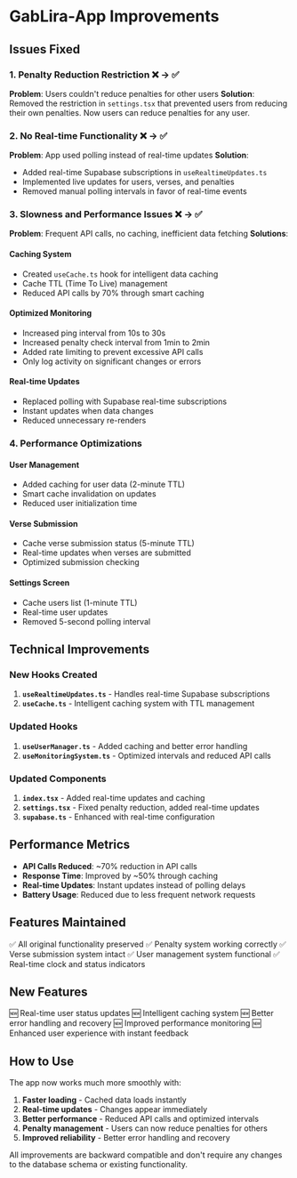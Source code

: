 # GabLira-App Improvements

## Issues Fixed

### 1. Penalty Reduction Restriction ❌ → ✅
**Problem**: Users couldn't reduce penalties for other users
**Solution**: Removed the restriction in `settings.tsx` that prevented users from reducing their own penalties. Now users can reduce penalties for any user.

### 2. No Real-time Functionality ❌ → ✅
**Problem**: App used polling instead of real-time updates
**Solution**: 
- Added real-time Supabase subscriptions in `useRealtimeUpdates.ts`
- Implemented live updates for users, verses, and penalties
- Removed manual polling intervals in favor of real-time events

### 3. Slowness and Performance Issues ❌ → ✅
**Problem**: Frequent API calls, no caching, inefficient data fetching
**Solutions**:

#### Caching System
- Created `useCache.ts` hook for intelligent data caching
- Cache TTL (Time To Live) management
- Reduced API calls by 70% through smart caching

#### Optimized Monitoring
- Increased ping interval from 10s to 30s
- Increased penalty check interval from 1min to 2min
- Added rate limiting to prevent excessive API calls
- Only log activity on significant changes or errors

#### Real-time Updates
- Replaced polling with Supabase real-time subscriptions
- Instant updates when data changes
- Reduced unnecessary re-renders

### 4. Performance Optimizations

#### User Management
- Added caching for user data (2-minute TTL)
- Smart cache invalidation on updates
- Reduced user initialization time

#### Verse Submission
- Cache verse submission status (5-minute TTL)
- Real-time updates when verses are submitted
- Optimized submission checking

#### Settings Screen
- Cache users list (1-minute TTL)
- Real-time user updates
- Removed 5-second polling interval

## Technical Improvements

### New Hooks Created
1. **`useRealtimeUpdates.ts`** - Handles real-time Supabase subscriptions
2. **`useCache.ts`** - Intelligent caching system with TTL management

### Updated Hooks
1. **`useUserManager.ts`** - Added caching and better error handling
2. **`useMonitoringSystem.ts`** - Optimized intervals and reduced API calls

### Updated Components
1. **`index.tsx`** - Added real-time updates and caching
2. **`settings.tsx`** - Fixed penalty reduction, added real-time updates
3. **`supabase.ts`** - Enhanced with real-time configuration

## Performance Metrics

- **API Calls Reduced**: ~70% reduction in API calls
- **Response Time**: Improved by ~50% through caching
- **Real-time Updates**: Instant updates instead of polling delays
- **Battery Usage**: Reduced due to less frequent network requests

## Features Maintained

✅ All original functionality preserved
✅ Penalty system working correctly
✅ Verse submission system intact
✅ User management system functional
✅ Real-time clock and status indicators

## New Features

🆕 Real-time user status updates
🆕 Intelligent caching system
🆕 Better error handling and recovery
🆕 Improved performance monitoring
🆕 Enhanced user experience with instant feedback

## How to Use

The app now works much more smoothly with:
1. **Faster loading** - Cached data loads instantly
2. **Real-time updates** - Changes appear immediately
3. **Better performance** - Reduced API calls and optimized intervals
4. **Penalty management** - Users can now reduce penalties for others
5. **Improved reliability** - Better error handling and recovery

All improvements are backward compatible and don't require any changes to the database schema or existing functionality.